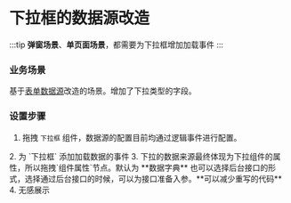 # 下拉框的数据源改造

:::tip
**弹窗场景**、**单页面场景**，都需要为下拉框增加加载事件
:::


### 业务场景

基于[表单数据源](./03表单的数据源改造.md)改造的场景。增加了下拉类型的字段。

### 设置步骤

1. 拖拽 `下拉框` 组件，数据源的配置目前均通过逻辑事件进行配置。
<drawing-bed src="20240423/1.png"/>
2. 为 `下拉框` 添加加载数据的事件
<drawing-bed src="20240423/2.png"/>
3. 下拉的数据来源最终体现为下拉组件的属性，所以拖拽`组件属性`节点。默认为 **数据字典**
<drawing-bed src="20240423/3.png"/>
也可以选择后台接口的形式，选择通过后台接口的时候，可以为接口准备入参。**可以减少重写的代码**
<drawing-bed src="20240423/4.png"/>
4. 无感展示
<drawing-bed src="20240423/5.png"/>
